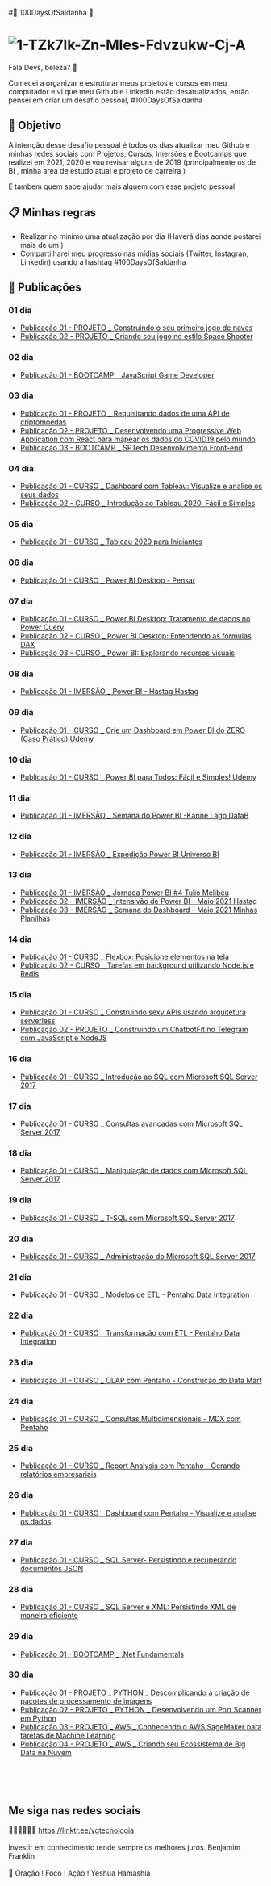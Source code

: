 #🚀 100DaysOfSaldanha 🚀

<h1>
   <img src="https://i.ibb.co/X3xvJ8T/1-TZk7lk-Zn-Mles-Fdvzukw-Cj-A.jpg" alt="1-TZk7lk-Zn-Mles-Fdvzukw-Cj-A" border="0">
</h1>
 
 Fala Devs, beleza? 🖖<br>

 Comecei a organizar e estruturar meus projetos e cursos em meu computador e vi que meu Github e Linkedin estão desatualizados, então pensei em criar um desafio pessoal, #100DaysOfSaldanha 

## 🎯 Objetivo

A intenção desse desafio pessoal é todos os dias atualizar meu Github e minhas redes sociais com Projetos, Cursos, Imersões e Bootcamps que realizei em 2021, 2020 e vou revisar alguns de 2019 (principalmente os de BI , minha area de estudo atual e projeto de carreira ) <br>

E tambem quem sabe ajudar mais alguem com esse projeto pessoal<br>

## 📋 Minhas regras 

* Realizar no minimo uma atualização por dia (Haverá dias aonde postarei mais de um )<br>
* Compartilharei meu progresso nas mídias sociais (Twitter, Instagran, Linkedin) usando a hashtag #100DaysOfSaldanha

## 📅 Publicações 

### 01 dia

* [Publicação 01  - PROJETO _ Construindo o seu primeiro jogo de naves](https://github.com/saldanhayg/Jogo-de-Naves-DIO)
* [Publicação 02  - PROJETO _ Criando seu jogo no estilo Space Shooter](https://github.com/saldanhayg/Jogo-no-estilo-Space-Shooter-DIO)

### 02 dia
* [Publicação 01  - BOOTCAMP _ JavaScript Game Developer](https://github.com/saldanhayg/Bootcamp_JavaScript_Game_Developer_DIO)

### 03 dia
* [Publicação 01  - PROJETO _ Requisitando dados de uma API de criptomoedas](https://github.com/saldanhayg/Projeto_Requisitando_dados_API_criptomoedas)
* [Publicação 02  - PROJETO _ Desenvolvendo uma Progressive Web Application com React para mapear os dados do COVID19 pelo mundo](https://github.com/saldanhayg/PWA_React_mapear_dados_COVID19)
* [Publicação 03  - BOOTCAMP _ SPTech Desenvolvimento Front-end](https://github.com/saldanhayg/Bootcamp_SPTech_Desenvolvimento_Front-end_DIO)
### 04 dia
* [Publicação 01  - CURSO _ Dashboard com Tableau: Visualize e analise os seus dados](https://github.com/saldanhayg/Dashboard_Tableau_Visualize_analise_seus_dados)
* [Publicação 02  - CURSO _ Introdução ao Tableau 2020: Fácil e Simples](https://github.com/saldanhayg/Introducao_Tableau_2020-Udemy)
### 05 dia
* [Publicação 01  - CURSO _ Tableau 2020 para Iniciantes](https://github.com/saldanhayg/Tableau_2020_para_Iniciantes)
### 06 dia
* [Publicação 01  - CURSO _ Power BI Desktop - Pensar](https://github.com/saldanhayg/Curso_Power_BI-Pensar)
### 07 dia
* [Publicação 01  - CURSO _ Power BI Desktop: Tratamento de dados no Power Query](https://github.com/saldanhayg/Power_BI_Tratamento_de_dados_no_Power_Query)
* [Publicação 02  - CURSO _ Power BI Desktop: Entendendo as fórmulas DAX](https://github.com/saldanhayg/Power_BI_Entendendo_formulas_DAX)
* [Publicação 03  - CURSO _ Power BI: Explorando recursos visuais ](https://github.com/saldanhayg/Power_BI_Explorando_recursos_visuais)
### 08 dia
* [Publicação 01  - IMERSÃO _ Power BI - Hastag	Hastag](https://github.com/saldanhayg/Intensivao_Power_BI_Hastag-Treinamentos)
### 09 dia
* [Publicação 01  - CURSO _ Crie um Dashboard em Power BI do ZERO (Caso Prático)	Udemy](https://github.com/saldanhayg/Curso_Power_BI-Pensar)
### 10 dia
* [Publicação 01  - CURSO _ Power BI para Todos: Fácil e Simples!	Udemy](https://github.com/saldanhayg/Curso_Power_BI_para_Todos_Udemy)
### 11 dia
* [Publicação 01  - IMERSÃO _ Semana do Power BI -Karine Lago	DataB](https://github.com/saldanhayg/Semana_Power_BI_DATAB_Abr_21)
### 12 dia
* [Publicação 01  - IMERSÃO _ Expedição Power BI	Universo BI](https://github.com/saldanhayg/Expedicao_Power_BI)
### 13 dia
* [Publicação 01  - IMERSÃO _ Jornada Power BI #4	Tulio Melibeu](https://github.com/saldanhayg/Jornada_Domine_Power_BI_4)
* [Publicação 02  - IMERSÃO _ Intensivão de Power BI - Maio 2021	Hastag](https://github.com/saldanhayg/Intensivao_Power_BI_Hastag-Maio_21)
* [Publicação 03  - IMERSÃO _ Semana do Dashboard - Maio 2021	Minhas Planilhas](https://github.com/saldanhayg/Semana_do_Dashboard_Power_BI)
### 14 dia
* [Publicação 01  - CURSO _ Flexbox: Posicione elementos na tela](https://github.com/saldanhayg/Flexbox_Posicione_elementos_tela)
* [Publicação 02  - CURSO _ Tarefas em background utilizando Node.js e Redis](https://github.com/saldanhayg/Tarefas_background_utilizando_Node-js_Redis)
### 15 dia
* [Publicação 01  - CURSO _ Construindo sexy APIs usando arquitetura serverless](https://github.com/saldanhayg/Construindo_Sexy_APIs_arquitetura_serverless)				
* [Publicação 02  - PROJETO _ Construindo um ChatbotFit no Telegram com JavaScript e NodeJS](https://github.com/saldanhayg/Projeto_ChatbotFit_Telegram_com_JavaScript_NodeJS)	
### 16 dia
* [Publicação 01  - CURSO _ Introdução ao SQL com Microsoft SQL Server 2017](https://tinyurl.com/3fbmz56z)
### 17 dia
* [Publicação 01  - CURSO _ Consultas avancadas com Microsoft SQL Server 2017](https://tinyurl.com/9a2wb5vz)
### 18 dia
* [Publicação 01  - CURSO _ Manipulação de dados com Microsoft SQL Server 2017](https://tinyurl.com/9a2wb5vz)
### 19 dia
* [Publicação 01  - CURSO _ T-SQL com Microsoft SQL Server 2017](https://tinyurl.com/v8x56hxa)
### 20 dia
* [Publicação 01  - CURSO _ Administração do Microsoft SQL Server 2017](https://tinyurl.com/6ffzuav)
### 21 dia
* [Publicação 01  - CURSO _ Modelos de ETL - Pentaho Data Integration](https://tinyurl.com/n3epwsdz)
### 22 dia
* [Publicação 01  - CURSO _ Transformação com ETL - Pentaho Data Integration](https://tinyurl.com/rfs72vy6)
### 23 dia
* [Publicação 01  - CURSO _ OLAP com Pentaho - Construção do Data Mart](https://tinyurl.com/76fw6d9n)
### 24 dia
* [Publicação 01  - CURSO _ Consultas Multidimensionais - MDX com Pentaho](https://tinyurl.com/6arz6jb6)
### 25 dia
* [Publicação 01  - CURSO _ Report Analysis com Pentaho - Gerando relatórios empresariais ](https://tinyurl.com/2ujnj4t5)
### 26 dia
* [Publicação 01  - CURSO _ Dashboard com Pentaho - Visualize e analise os dados](https://tinyurl.com/erka5ez)
### 27 dia
* [Publicação 01  - CURSO _ SQL Server- Persistindo e recuperando documentos JSON](https://tinyurl.com/7wzj7jmh)
### 28 dia
* [Publicação 01  - CURSO _ SQL Server e XML: Persistindo XML de maneira eficiente](https://github.com/saldanhayg/SQL_SERVER_PERSISTINDO_XML)
### 29 dia
* [Publicação 01  - BOOTCAMP _ .Net Fundamentals](https://github.com/saldanhayg/Bootcamp_Dot_Net_Fundamental)
### 30 dia
* [Publicação 01  - PROJETO _ PYTHON _ Descomplicando a criação de pacotes de processamento de imagens](https://github.com/saldanhayg/ProJeto_Criacao_Pacotes_de_Imagens_Python)
* [Publicação 02  - PROJETO _ PYTHON _ Desenvolvendo um Port Scanner em Python](https://github.com/saldanhayg/Projeto_Python_Port_Scanner)
* [Publicação 03  - PROJETO _ AWS _ Conhecendo o AWS SageMaker para tarefas de Machine Learning](https://github.com/saldanhayg/Projeto_AWS_SageMaker_tarefas_Machine_Learning)
* [Publicação 04  - PROJETO _ AWS _ Criando seu Ecossistema de Big Data na Nuvem](https://github.com/saldanhayg/Ecossistema_AWS_Big_Data)
<br>
<br>
<br>

## Me siga nas redes sociais

🧑🏼‍💻👩🏼‍💻 https://linktr.ee/ygtecnologia 
<br>
<br> 
Investir em conhecimento rende sempre os melhores juros. Benjamim Franklin
<br>
<br> 
🙏 Oração ! Foco ! Ação ! Yeshua Hamashia